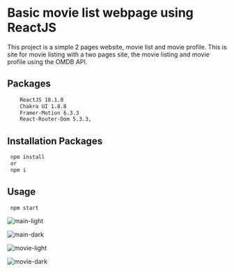 # Basic movie list webpage using ReactJS

This project is a simple 2 pages website, movie list and movie profile.
This is site for movie listing with a two pages site, the movie listing and movie profile using the OMDB API.
## Packages
```bash
    ReactJS 18.1.0
    Chakra UI 1.8.8
    Framer-Motion 6.3.3
    React-Router-Dom 5.3.3,
```

## Installation Packages
```bash
 npm install
 or
 npm i
```

## Usage
```bash
 npm start
```

![main-light](https://user-images.githubusercontent.com/16742524/169526130-8b2f49a4-9960-4e0b-90f9-9ded7bd26322.png)

![main-dark](https://user-images.githubusercontent.com/16742524/169526135-761367b9-da25-47e5-932e-4b9f193d1799.png)

![movie-light](https://user-images.githubusercontent.com/16742524/169526136-f2880642-0218-46a6-8d38-cfeb75287898.png)

![movie-dark](https://user-images.githubusercontent.com/16742524/169526119-36ac64e7-b0f1-4ed3-a617-fa07087adaad.png)



